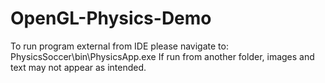 # OpenGL-Physics-Demo

To run program external from IDE please navigate to:
PhysicsSoccer\bin\PhysicsApp.exe
If run from another folder, images and text may not appear as intended.
